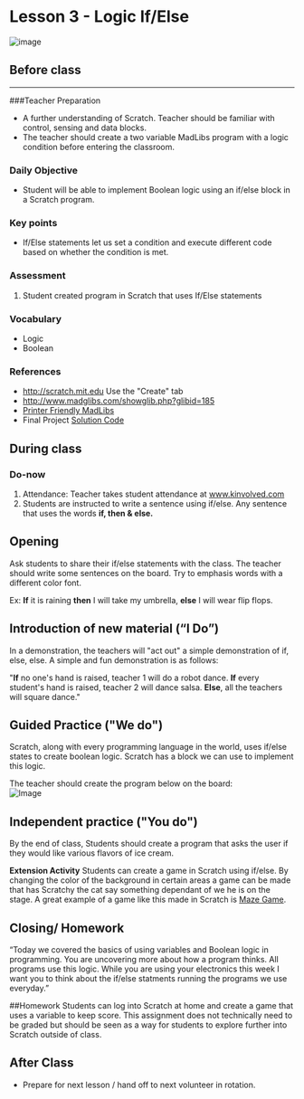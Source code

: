 # Lesson 3 - Logic If/Else

![image](http://i.imgur.com/NIS7eyA.png)

## Before class
---
###Teacher Preparation
* A further understanding of Scratch. Teacher should be familiar with control, sensing and data blocks.
* The teacher should create a two variable MadLibs program with a logic condition before entering the classroom.


### Daily Objective
 
* Student will be able to implement Boolean logic using an if/else block in a Scratch program. 

### Key points


* If/Else statements let us set a condition and execute different code based on whether the condition is met.

### Assessment

1. Student created program in Scratch that uses If/Else statements


### Vocabulary

* Logic
* Boolean

### References

* <http://scratch.mit.edu> Use the "Create" tab
* <http://www.madglibs.com/showglib.php?glibid=185>
* [Printer Friendly MadLibs](http://www.madglibs.com/printglib.php?glibid=185)
* Final Project [Solution Code](http://scratch.mit.edu/projects/24577972/)

## During class

### Do-now

1. Attendance: Teacher takes student attendance at www.kinvolved.com
2. Students are instructed to write a sentence using if/else. Any sentence that uses the words **if, then & else.**

## Opening

Ask students to share their if/else statements with the class. The teacher should write some sentences on the board. Try to emphasis words with a different color font.

Ex: **If** it is raining **then** I will take my umbrella, **else** I will wear flip flops.

## Introduction of new material (“I Do”)

In a demonstration, the teachers will "act out" a simple demonstration of if, else, else. A simple and fun demonstration is as follows:

"**If** no one's hand is raised, teacher 1 will do a robot dance. **If** every student's hand is raised, teacher 2 will dance salsa. **Else**, all the teachers will square dance."

## Guided Practice ("We do")

Scratch, along with every programming language in the world, uses if/else states to create boolean logic. Scratch has a block we can use to implement this logic. 

The teacher should create the program below on the board:  
![Image](http://i.imgur.com/VpEyHso.png) 


## Independent practice ("You do")

By the end of class, Students should create a program that asks the user if they would like various flavors of ice cream.

**Extension Activity** Students can create a game in Scratch using if/else. By changing the color of the background in certain areas a game can be made that has Scratchy the cat say something dependant of we he is on the stage. A great example of a game like this made in Scratch is [Maze Game](http://scratch.mit.edu/projects/10544966/).


## Closing/ Homework

“Today we covered the basics of using variables and Boolean logic in programming. You are uncovering more about how a program thinks. All programs use this logic. While you are using your electronics this week I want you to think about the if/else statments running the programs we use everyday.”


##Homework
Students can log into Scratch at home and create a game that uses a variable to keep score. This assignment does not technically need to be graded but should be seen as a way for students to explore further into Scratch outside of class.

## After Class
* Prepare for next lesson / hand off to next volunteer in rotation.
